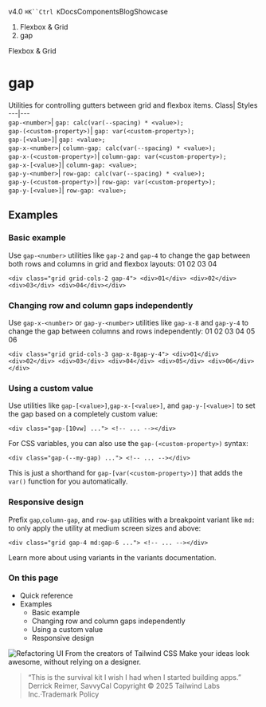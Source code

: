 v4.0
`⌘K``Ctrl K`DocsComponentsBlogShowcase
  1. Flexbox & Grid
  2. gap


Flexbox & Grid
# gap
Utilities for controlling gutters between grid and flexbox items.
Class| Styles  
---|---  
`gap-<number>`| `gap: calc(var(--spacing) * <value>);`  
`gap-(<custom-property>)`| `gap: var(<custom-property>);`  
`gap-[<value>]`| `gap: <value>;`  
`gap-x-<number>`| `column-gap: calc(var(--spacing) * <value>);`  
`gap-x-(<custom-property>)`| `column-gap: var(<custom-property>);`  
`gap-x-[<value>]`| `column-gap: <value>;`  
`gap-y-<number>`| `row-gap: calc(var(--spacing) * <value>);`  
`gap-y-(<custom-property>)`| `row-gap: var(<custom-property>);`  
`gap-y-[<value>]`| `row-gap: <value>;`  
## Examples
### Basic example
Use `gap-<number>` utilities like `gap-2` and `gap-4` to change the gap between both rows and columns in grid and flexbox layouts:
01
02
03
04
```
<div class="grid grid-cols-2 gap-4"> <div>01</div> <div>02</div> <div>03</div> <div>04</div></div>
```

### Changing row and column gaps independently
Use `gap-x-<number>` or `gap-y-<number>` utilities like `gap-x-8` and `gap-y-4` to change the gap between columns and rows independently:
01
02
03
04
05
06
```
<div class="grid grid-cols-3 gap-x-8gap-y-4"> <div>01</div> <div>02</div> <div>03</div> <div>04</div> <div>05</div> <div>06</div></div>
```

### Using a custom value
Use utilities like `gap-[<value>]`,`gap-x-[<value>]`, and `gap-y-[<value>]` to set the gap based on a completely custom value:
```
<div class="gap-[10vw] ..."> <!-- ... --></div>
```

For CSS variables, you can also use the `gap-(<custom-property>)` syntax:
```
<div class="gap-(--my-gap) ..."> <!-- ... --></div>
```

This is just a shorthand for `gap-[var(<custom-property>)]` that adds the `var()` function for you automatically.
### Responsive design
Prefix `gap`,`column-gap`, and `row-gap` utilities with a breakpoint variant like `md:` to only apply the utility at medium screen sizes and above:
```
<div class="grid gap-4 md:gap-6 ..."> <!-- ... --></div>
```

Learn more about using variants in the variants documentation.
### On this page
  * Quick reference
  * Examples
    * Basic example
    * Changing row and column gaps independently
    * Using a custom value
    * Responsive design


![Refactoring UI](https://tailwindcss.com/_next/image?url=%2F_next%2Fstatic%2Fmedia%2Fbook-promo.27d91093.png&w=256&q=75)
From the creators of Tailwind CSS
Make your ideas look awesome, without relying on a designer.
> “This is the survival kit I wish I had when I started building apps.”
> Derrick Reimer, SavvyCal
Copyright © 2025 Tailwind Labs Inc.·Trademark Policy
